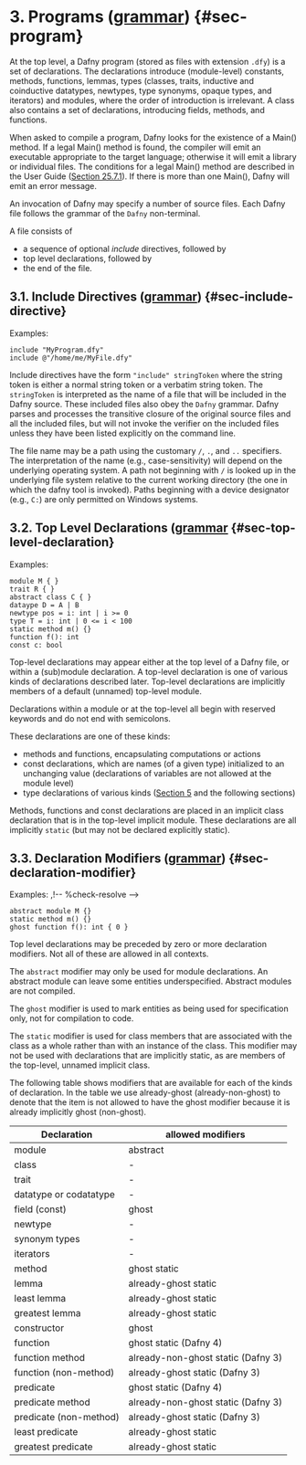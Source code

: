 # 3. Programs ([grammar](#g-program)) {#sec-program}

At the top level, a Dafny program (stored as files with extension `.dfy`)
is a set of declarations. The declarations introduce (module-level)
constants, methods, functions, lemmas, types (classes, traits, inductive and
coinductive datatypes, newtypes, type synonyms, opaque types, and
iterators) and modules, where the order of introduction is irrelevant. A
class also contains a set of declarations, introducing fields, methods,
and functions.

When asked to compile a program, Dafny looks for the existence of a
Main() method. If a legal Main() method is found, the compiler will emit
an executable appropriate to the target language; otherwise it will emit
a library or individual files.
The conditions for a legal Main() method are described in the User Guide
([Section 25.7.1](#sec-user-guide-main)).
If there is more than one Main(), Dafny will emit an error message.

An invocation of Dafny may specify a number of source files.
Each Dafny file follows the grammar of the ``Dafny`` non-terminal.

A file consists of 
- a sequence of optional _include_ directives, followed by 
- top level declarations, followed by 
- the end of the file.

## 3.1. Include Directives ([grammar](#g-include-directive)) {#sec-include-directive}

Examples:
```dafny
include "MyProgram.dfy"
include @"/home/me/MyFile.dfy"
```

Include directives have the form ``"include" stringToken`` where
the string token is either a normal string token or a
verbatim string token. The ``stringToken`` is interpreted as the name of
a file that will be included in the Dafny source. These included
files also obey the ``Dafny`` grammar. Dafny parses and processes the
transitive closure of the original source files and all the included files,
but will not invoke the verifier on the included files unless they have been listed
explicitly on the command line.

The file name may be a path using the customary `/`, `.`, and `..` specifiers.
The interpretation of the name (e.g., case-sensitivity) will depend on the
underlying operating system. A path not beginning with `/` is looked up in
the underlying file system relative to the current working directory (the
one in which the dafny tool is invoked). Paths beginning with a device
designator (e.g., `C:`) are only permitted on Windows systems.

## 3.2. Top Level Declarations ([grammar](#g-top-level-declaration) {#sec-top-level-declaration}

Examples:
```dafny
module M { }
trait R { }
abstract class C { }
dataype D = A | B
newtype pos = i: int | i >= 0
type T = i: int | 0 <= i < 100
static method m() {}
function f(): int
const c: bool
```

Top-level declarations may appear either at the top level of a Dafny file,
or within a (sub)module declaration. A top-level declaration is one of
various kinds of declarations described later. Top-level declarations are
implicitly members of a default (unnamed) top-level module.

Declarations within a module or at the top-level all begin with reserved keywords and do not end with semicolons.

These declarations are one of these kinds:
- methods and functions, encapsulating computations or actions
- const declarations, which are names (of a given type) initialized to an unchanging value
  (declarations of variables are not allowed at the module level)
- type declarations of various kinds ([Section 5](#sec-types) and the following sections)

Methods, functions and const declarations are placed in an implicit class declaration
that is in the top-level implicit module. These declarations are all implicitly
`static` (but may not be declared explicitly static).

## 3.3. Declaration Modifiers ([grammar](#g-declaration-modifier)) {#sec-declaration-modifier}

Examples:
,!-- %check-resolve -->
```dafny
abstract module M {}
static method m() {}
ghost function f(): int { 0 }
```

Top level declarations may be preceded by zero or more declaration
modifiers. Not all of these are allowed in all contexts.

The `abstract` modifier may only be used for module declarations.
An abstract module can leave some entities underspecified.
Abstract modules are not compiled.

The `ghost` modifier is used to mark entities as being used for
specification only, not for compilation to code.

The `static` modifier is used for class members that
are associated with the class as a whole rather than with
an instance of the class. This modifier may not be used with
declarations that are implicitly static, as are members of the 
top-level, unnamed implicit class.

<!-- TBD - opaque ? Add example above when it is implemented --> 

The following table shows modifiers that are available
for each of the kinds of declaration. In the table
we use already-ghost (already-non-ghost) to denote that the item is not
allowed to have the ghost modifier because it is already
implicitly ghost (non-ghost).


 Declaration              | allowed modifiers
--------------------------|---------------------------------------
 module                   | abstract
 class                    | -
 trait                    | -
 datatype or codatatype   | -
 field (const)            | ghost
 newtype                  | -
 synonym types            | -
 iterators                | -
 method                   | ghost static
 lemma                    | already-ghost static
 least lemma              | already-ghost static
 greatest lemma           | already-ghost static
 constructor              | ghost
 function                 | ghost static             (Dafny 4)
 function method          | already-non-ghost static (Dafny 3)
 function (non-method)    | already-ghost static     (Dafny 3)
 predicate                | ghost static             (Dafny 4)
 predicate method         | already-non-ghost static (Dafny 3)
 predicate (non-method)   | already-ghost static     (Dafny 3)
 least predicate          | already-ghost static
 greatest predicate       | already-ghost static



